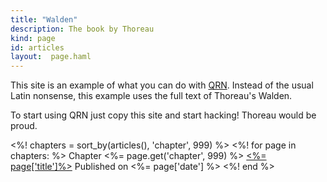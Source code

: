 ```yaml
---
title: "Walden"
description: The book by Thoreau
kind: page
id: articles
layout:  page.haml
---
```


This site is an example of what you can do with
[QRN](https://github.com/russolsen/qrn). Instead of the usual Latin
nonsense, this example uses the full text of Thoreau's
Walden.

To start using QRN just copy this site and start hacking!
Thoreau would be proud.

<%! chapters = sort_by(articles(), 'chapter', 999) %>
<%! for page in chapters: %>
  Chapter <%= page.get('chapter', 999) %>
  [<%= page['title']%>](<%= page['url'] %>)
  Published on <%= page['date'] %>
<%! end %>
